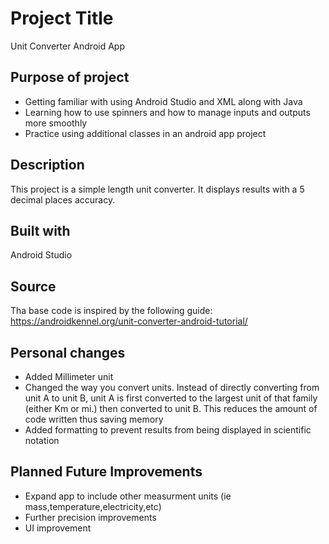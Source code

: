 # Project Title
Unit Converter Android App

## Purpose of project
* Getting familiar with using Android Studio and XML along with Java
* Learning how to use spinners and how to manage inputs and outputs more smoothly
* Practice using additional classes in an android app project

## Description
This project is a simple length unit converter. It displays results with a 5 decimal places accuracy.

## Built with
Android Studio

## Source
Tha base code is inspired by the following guide:
https://androidkennel.org/unit-converter-android-tutorial/

## Personal changes
* Added Millimeter unit
* Changed the way you convert units. Instead of directly converting from unit A to unit B, unit A is first converted to the largest unit of that family (either Km or mi.) then converted to unit B.
This reduces the amount of code written thus saving memory
* Added formatting to prevent results from being displayed in scientific notation

## Planned Future Improvements
* Expand app to include other measurment units (ie mass,temperature,electricity,etc)
* Further precision improvements
* UI improvement
